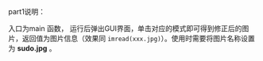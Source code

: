 part1说明：

入口为main 函数， 运行后弹出GUI界面，单击对应的模式即可得到修正后的图片，返回值为图片信息（效果同 `imread(xxx.jpg)`）。使用时需要将图片名称设置为 **sudo.jpg** 。

